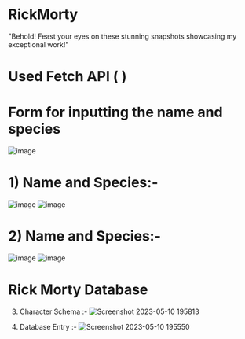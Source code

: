 # RickMorty
"Behold! Feast your eyes on these stunning snapshots showcasing my exceptional work!"

# Used Fetch API ( )

# Form for inputting the name and species
![image](https://github.com/shaurya-vardhan012/RickMorty/assets/78726044/4d515ab2-e730-4cfc-9b4f-a62e525e61cf)


# 1) Name and Species:-

![image](https://github.com/shaurya-vardhan012/RickMorty/assets/78726044/b07dd22d-7a4b-4aa3-968f-8fb5113b6306)
![image](https://github.com/shaurya-vardhan012/RickMorty/assets/78726044/b3d8c8f8-00c4-486e-b84f-7f58fc9fcd86)


# 2) Name and Species:-

![image](https://github.com/shaurya-vardhan012/RickMorty/assets/78726044/3f67f63e-500f-43fd-8c65-32c9d80f48db)
![image](https://github.com/shaurya-vardhan012/RickMorty/assets/78726044/3b497741-fec9-487a-889e-29b41fd01475)



# Rick Morty Database

3) Character Schema :- 
![Screenshot 2023-05-10 195813](https://github.com/shaurya-vardhan012/RickMorty/assets/78726044/62a3176d-e199-475c-9530-a399a4430ae5)

4) Database Entry :-
![Screenshot 2023-05-10 195550](https://github.com/shaurya-vardhan012/RickMorty/assets/78726044/ca54d84c-ddb2-415a-86d6-0c2b8e7ec346)



